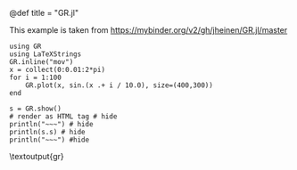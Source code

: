 @def title = "GR.jl"

This example is taken from https://mybinder.org/v2/gh/jheinen/GR.jl/master

```julia:gr
using GR
using LaTeXStrings
GR.inline("mov")
x = collect(0:0.01:2*pi)
for i = 1:100
    GR.plot(x, sin.(x .+ i / 10.0), size=(400,300))
end

s = GR.show()
# render as HTML tag # hide
println("~~~") # hide
println(s.s) # hide 
println("~~~") #hide
```

\textoutput{gr}

